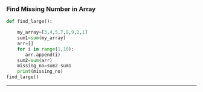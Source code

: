 ### Find Missing Number in Array

```python
def find_large():

    my_array=[3,4,5,7,8,9,2,1]
    sum1=sum(my_array)
    arr=[]
    for i in range(1,10):
       arr.append(i)
    sum2=sum(arr)
    missing_no=sum2-sum1
    print(missing_no)
find_large()
```
-------------------------------------------------------
